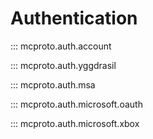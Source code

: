 # Authentication

::: mcproto.auth.account

::: mcproto.auth.yggdrasil

::: mcproto.auth.msa

::: mcproto.auth.microsoft.oauth

::: mcproto.auth.microsoft.xbox
